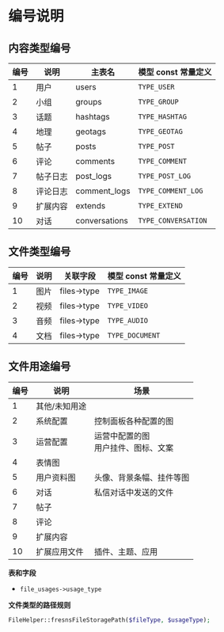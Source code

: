 # 编号说明

## 内容类型编号

| 编号 | 说明 | 主表名 | 模型 const 常量定义 |
| --- | --- | --- | --- |
| 1 | 用户 | users | `TYPE_USER` |
| 2 | 小组 | groups | `TYPE_GROUP` |
| 3 | 话题 | hashtags | `TYPE_HASHTAG` |
| 4 | 地理 | geotags | `TYPE_GEOTAG` |
| 5 | 帖子 | posts | `TYPE_POST` |
| 6 | 评论 | comments | `TYPE_COMMENT` |
| 7 | 帖子日志 | post_logs | `TYPE_POST_LOG` |
| 8 | 评论日志 | comment_logs | `TYPE_COMMENT_LOG` |
| 9 | 扩展内容 | extends | `TYPE_EXTEND` |
| 10 | 对话 | conversations | `TYPE_CONVERSATION` |

## 文件类型编号

| 编号 | 说明 | 关联字段 | 模型 const 常量定义 |
| --- | --- | --- | --- |
| 1 | 图片 | files->type | `TYPE_IMAGE` |
| 2 | 视频 | files->type | `TYPE_VIDEO` |
| 3 | 音频 | files->type | `TYPE_AUDIO` |
| 4 | 文档 | files->type | `TYPE_DOCUMENT` |

## 文件用途编号

| 编号 | 说明 | 场景 |
| --- | --- | --- |
| 1 | 其他/未知用途 |  |
| 2 | 系统配置 | 控制面板各种配置的图 |
| 3 | 运营配置 | 运营中配置的图<br>用户挂件、图标、文案 |
| 4 | 表情图 |  |
| 5 | 用户资料图 | 头像、背景条幅、挂件等图 |
| 6 | 对话 | 私信对话中发送的文件 |
| 7 | 帖子 |  |
| 8 | 评论 |  |
| 9 | 扩展内容 |  |
| 10 | 扩展应用文件 | 插件、主题、应用 |

**表和字段**

- `file_usages->usage_type`

**文件类型的路径规则**

```php
FileHelper::fresnsFileStoragePath($fileType, $usageType);
```
